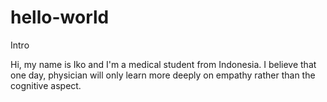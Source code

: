 # hello-world
Intro

Hi, my name is Iko and I'm a medical student from Indonesia.
I believe that one day, physician will only learn more deeply on empathy rather than the cognitive aspect.
